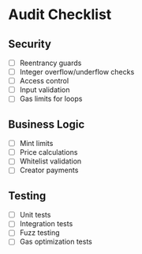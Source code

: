 # Audit Checklist

## Security

- [ ] Reentrancy guards
- [ ] Integer overflow/underflow checks
- [ ] Access control
- [ ] Input validation
- [ ] Gas limits for loops

## Business Logic

- [ ] Mint limits
- [ ] Price calculations
- [ ] Whitelist validation
- [ ] Creator payments

## Testing

- [ ] Unit tests
- [ ] Integration tests
- [ ] Fuzz testing
- [ ] Gas optimization tests
